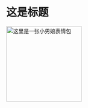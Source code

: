 # 这是标题

<img src="https://yugan.love/?name=小南梁" width="200px" height="200px" alt="这里是一张小男娘表情包"></img>